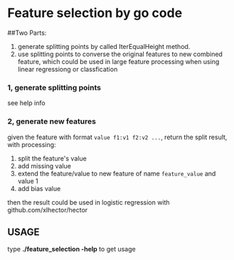# Feature selection by go code

##Two Parts:
1. generate splitting points by called IterEqualHeight method.
2. use splitting points to converse the original features to new combined feature, which could be used in large feature processing when using linear regressiong or classfication

### 1, generate splitting points
see help info

### 2, generate new features
given the feature with format `value f1:v1 f2:v2 ...`, return the split result, with processing:

1. split the feature's value
2. add missing value 
3. extend the feature/value to new feature of name `feature_value` and value 1
4. add bias value

then the result could be used in logistic regression with github.com/xlhector/hector

## USAGE
type **./feature_selection -help** to get usage
